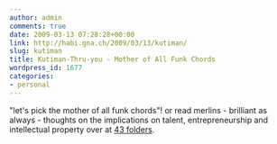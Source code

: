 ```yaml
---
author: admin
comments: true
date: 2009-03-13 07:28:28+00:00
link: http://habi.gna.ch/2009/03/13/kutiman/
slug: kutiman
title: Kutiman-Thru-you - Mother of All Funk Chords
wordpress_id: 1677
categories:
- personal
---
```


  
"let's pick the mother of all funk chords"! or read merlins - brilliant as always - thoughts on the implications on talent, entrepreneurship and intellectual property over at [43 folders](http://www.43folders.com/2009/03/11/kutiman).
